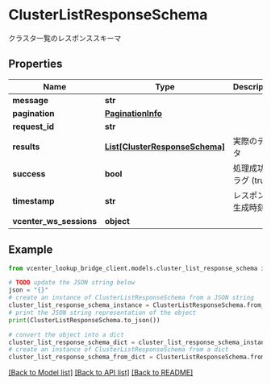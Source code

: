 # ClusterListResponseSchema

クラスタ一覧のレスポンススキーマ

## Properties

Name | Type | Description | Notes
------------ | ------------- | ------------- | -------------
**message** | **str** |  | [optional] 
**pagination** | [**PaginationInfo**](PaginationInfo.md) |  | [optional] 
**request_id** | **str** |  | [optional] 
**results** | [**List[ClusterResponseSchema]**](ClusterResponseSchema.md) | 実際のデータ | 
**success** | **bool** | 処理成功フラグ (true|false) | 
**timestamp** | **str** | レスポンス生成時刻 | 
**vcenter_ws_sessions** | **object** |  | [optional] 

## Example

```python
from vcenter_lookup_bridge_client.models.cluster_list_response_schema import ClusterListResponseSchema

# TODO update the JSON string below
json = "{}"
# create an instance of ClusterListResponseSchema from a JSON string
cluster_list_response_schema_instance = ClusterListResponseSchema.from_json(json)
# print the JSON string representation of the object
print(ClusterListResponseSchema.to_json())

# convert the object into a dict
cluster_list_response_schema_dict = cluster_list_response_schema_instance.to_dict()
# create an instance of ClusterListResponseSchema from a dict
cluster_list_response_schema_from_dict = ClusterListResponseSchema.from_dict(cluster_list_response_schema_dict)
```
[[Back to Model list]](../README.md#documentation-for-models) [[Back to API list]](../README.md#documentation-for-api-endpoints) [[Back to README]](../README.md)


